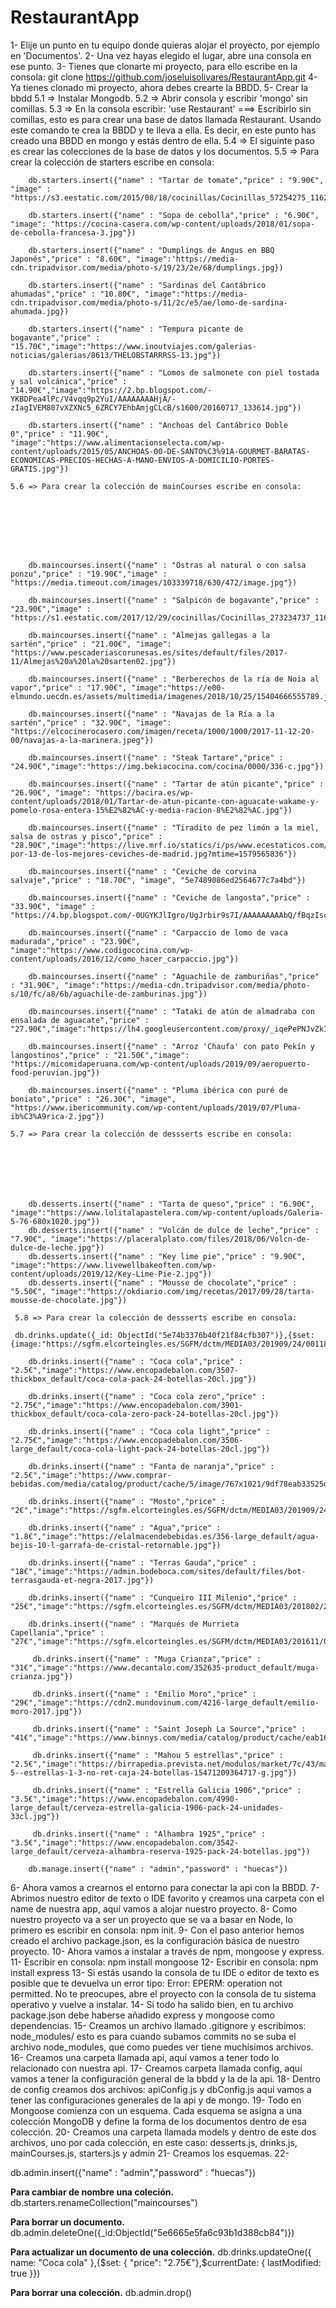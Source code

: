 # RestaurantApp


1- Elije un punto en tu equipo donde quieras alojar el proyecto, por ejemplo en 'Documentos'.
2- Una vez hayas elegido el lugar, abre una consola en ese punto.
3- Tienes que clonarte mi proyecto, para ello escribe en la consola: git clone https://github.com/joseluisolivares/RestaurantApp.git
4- Ya tienes clonado mi proyecto, ahora debes crearte la BBDD.
5- Crear la bbdd
    5.1 => Instalar Mongodb.
    5.2 => Abrir consola y escribir 'mongo' sin comillas.
    5.3 => En la consola escribir: 'use Restaurant' ===> Escribirlo sin comillas, esto es para crear una base de datos llamada Restaurant. Usando este comando te crea la BBDD y te lleva a ella. Es decir, en este punto has creado una BBDD en mongo y estás dentro de ella. 
    5.4 => El siguinte paso es crear las colecciones de la base de datos y los documentos.
    5.5 => Para crear la colección de starters escribe en consola: 
    
   
        db.starters.insert({"name" : "Tartar de tomate","price" : "9.90€", "image" : "https://s3.eestatic.com/2015/08/18/cocinillas/Cocinillas_57254275_116206491_1024x576.jpg"})

        db.starters.insert({"name" : "Sopa de cebolla","price" : "6.90€", "image": "https://cocina-casera.com/wp-content/uploads/2018/01/sopa-de-cebolla-francesa-3.jpg"})

        db.starters.insert({"name" : "Dumplings de Angus en BBQ Japonés","price" : "8.60€", "image":'https://media-cdn.tripadvisor.com/media/photo-s/19/23/2e/68/dumplings.jpg})

        db.starters.insert({"name" : "Sardinas del Cantábrico ahumadas","price" : "10.80€", "image":"https://media-cdn.tripadvisor.com/media/photo-s/11/2c/e5/ae/lomo-de-sardina-ahumada.jpg})

        db.starters.insert({"name" : "Tempura picante de bogavante","price" : "15.70€","image":"https://www.inoutviajes.com/galerias-noticias/galerias/8613/THELOBSTARRRSS-13.jpg"})

        db.starters.insert({"name" : "Lomos de salmonete con piel tostada y sal volcánica","price" : "14.90€","image":"https://2.bp.blogspot.com/-YKBDPea4lPc/V4vqq9p2YuI/AAAAAAAAHjA/-zIagIVEM807vXZXNc5_6ZRCY7EhbAmjgCLcB/s1600/20160717_133614.jpg"})

        db.starters.insert({"name" : "Anchoas del Cantábrico Doble 0","price" : "11.90€", "image":"https://www.alimentacionselecta.com/wp-content/uploads/2015/05/ANCHOAS-00-DE-SANTO%C3%91A-GOURMET-BARATAS-ECONOMICAS-PRECIOS-HECHAS-A-MANO-ENVIOS-A-DOMICILIO-PORTES-GRATIS.jpg"})

    5.6 => Para crear la colección de mainCourses escribe en consola: 




         



        db.maincourses.insert({"name" : "Ostras al natural o con salsa ponzu","price" : "19.90€","image" : "https://media.timeout.com/images/103339718/630/472/image.jpg"})

        db.maincourses.insert({"name" : "Salpicón de bogavante","price" : "23.90€","image" : "https://s1.eestatic.com/2017/12/29/cocinillas/Cocinillas_273234737_116459622_1024x576.jpg"})

        db.maincourses.insert({"name" : "Almejas gallegas a la sartén","price" : "21.00€", "image": "https://www.pescaderiascorunesas.es/sites/default/files/2017-11/Almejas%20a%20la%20sarten02.jpg"})

        db.maincourses.insert({"name" : "Berberechos de la ría de Noia al vapor","price" : "17.90€", "image":"https://e00-elmundo.uecdn.es/assets/multimedia/imagenes/2018/10/25/15404666555789.jpg"})

        db.maincourses.insert({"name" : "Navajas de la Ría a la sartén","price" : "32.90€", "image": "https://elcocinerocasero.com/imagen/receta/1000/1000/2017-11-12-20-00/navajas-a-la-marinera.jpeg"})

        db.maincourses.insert({"name" : "Steak Tartare","price" : "24.90€","image":"https://img.bekiacocina.com/cocina/0000/336-c.jpg"})

        db.maincourses.insert({"name" : "Tartar de atún picante","price" : "26.90€", "image": "https://bacira.es/wp-content/uploads/2018/01/Tartar-de-atun-picante-con-aguacate-wakame-y-pomelo-rosa-entera-15%E2%82%AC-y-media-racion-8%E2%82%AC.jpg"})

        db.maincourses.insert({"name" : "Tiradito de pez limón a la miel, salsa de ostras y pisco","price" : "28.90€","image":"https://live.mrf.io/statics/i/ps/www.ecestaticos.com/imagestatic/clipping/9db/0e3/9db0e3c77efb3a5c4f5a1a6e2ece3028/ruta-por-13-de-los-mejores-ceviches-de-madrid.jpg?mtime=1579565836"})

        db.maincourses.insert({"name" : "Ceviche de corvina salvaje","price" : "18.70€", "image", "5e7489086ed2564677c7a4bd"})

        db.maincourses.insert({"name" : "Ceviche de langosta","price" : "33.90€", "image" : "https://4.bp.blogspot.com/-0UGYKJlIgro/UgJrbir9s7I/AAAAAAAAAbQ/fBqzIscUwm4/s1600/ceviche_camaron.jpg"})

        db.maincourses.insert({"name" : "Carpaccio de lomo de vaca madurada","price" : "23.90€", "image":"https://www.codigococina.com/wp-content/uploads/2016/12/como_hacer_carpaccio.jpg"})

        db.maincourses.insert({"name" : "Aguachile de zamburiñas","price" : "31.90€", "image":"https://media-cdn.tripadvisor.com/media/photo-s/10/fc/a8/6b/aguachile-de-zamburinas.jpg"})

        db.maincourses.insert({"name" : "Tataki de atún de almadraba con ensalada de aguacate","price" : "27.90€","image":"https://lh4.googleusercontent.com/proxy/_iqePePNJvZkI2eplbCkQ1PprQTJbYCAzqHZEQ2RFVgRQTotI1C4LLUT25qSph7KqWl4QWznR5RK9v56CL2LTr75Z4jd0xcTiGVcS6wd2R_oC6liAaaC1griTTegSqZSvgIsTjnu5Y4IvCo"})

        db.maincourses.insert({"name" : "Arroz 'Chaufa' con pato Pekín y langostinos","price" : "21.50€","image": "https://micomidaperuana.com/wp-content/uploads/2019/09/aeropuerto-food-peruvian.jpg"})

        db.maincourses.insert({"name" : "Pluma ibérica con puré de boniato","price" : "26.30€", "image", "https://www.ibericommunity.com/wp-content/uploads/2019/07/Pluma-ib%C3%A9rica-2.jpg"})

    5.7 => Para crear la colección de dessserts escribe en consola: 







        db.desserts.insert({"name" : "Tarta de queso","price" : "6.90€", "image":"https://www.lolitalapastelera.com/wp-content/uploads/Galeria-5-76-680x1020.jpg"})
        db.desserts.insert({"name" : "Volcán de dulce de leche","price" : "7.90€", "image":"https://placeralplato.com/files/2018/06/Volcn-de-dulce-de-leche.jpg"})
        db.desserts.insert({"name" : "Key lime pie","price" : "9.90€", "image":"https://www.livewellbakeoften.com/wp-content/uploads/2019/12/Key-Lime-Pie-2.jpg"})
        db.desserts.insert({"name" : "Mousse de chocolate","price" : "5.50€", "image":"https://okdiario.com/img/recetas/2017/09/28/tarta-mousse-de-chocolate.jpg"})

     5.8 => Para crear la colección de dessserts escribe en consola: 

     db.drinks.update({_id: ObjectId("5e74b3376b40f21f84cfb307")},{$set:{image:"https://sgfm.elcorteingles.es/SGFM/dctm/MEDIA03/201909/24/00118650500038____1__600x600.jpg"}})

        db.drinks.insert({"name" : "Coca cola","price" : "2.5€","image":"https://www.encopadebalon.com/3507-thickbox_default/coca-cola-pack-24-botellas-20cl.jpg"})

        db.drinks.insert({"name" : "Coca cola zero","price" : "2.75€","image":"https://www.encopadebalon.com/3901-thickbox_default/coca-cola-zero-pack-24-botellas-20cl.jpg"})

        db.drinks.insert({"name" : "Coca cola light","price" : "2.75€","image":"https://www.encopadebalon.com/3506-large_default/coca-cola-light-pack-24-botellas-20cl.jpg"})

        db.drinks.insert({"name" : "Fanta de naranja","price" : "2.5€","image":"https://www.comprar-bebidas.com/media/catalog/product/cache/5/image/767x1021/9df78eab33525d08d6e5fb8d27136e95/2/3/x2398.jpg.pagespeed.ic.rEvH8jAYZz.jpg"})

        db.drinks.insert({"name" : "Mosto","price" : "2€","image":"https://sgfm.elcorteingles.es/SGFM/dctm/MEDIA03/201909/24/00118650500038____1__600x600.jpg"})

        db.drinks.insert({"name" : "Agua","price" : "1.8€","image":"https://elalmacendebebidas.es/356-large_default/agua-bejis-10-l-garrafa-de-cristal-retornable.jpg"})

        db.drinks.insert({"name" : "Terras Gauda","price" : "18€","image":"https://admin.bodeboca.com/sites/default/files/bot-terrasgauda-et-negra-2017.jpg"})

        db.drinks.insert({"name" : "Cunqueiro III Milenio","price" : "25€","image":"https://sgfm.elcorteingles.es/SGFM/dctm/MEDIA03/201802/20/00118769601750____2__600x600.jpg"})  

        db.drinks.insert({"name" : "Marqués de Murrieta Capellanía","price" : "27€","image":"https://sgfm.elcorteingles.es/SGFM/dctm/MEDIA03/201611/02/00113349000052____4__640x640.jpg"})

         db.drinks.insert({"name" : "Muga Crianza","price" : "31€","image":"https://www.decantalo.com/352635-product_default/muga-crianza.jpg"})

         db.drinks.insert({"name" : "Emilio Moro","price" : "29€","image":"https://cdn2.mundovinum.com/4216-large_default/emilio-moro-2017.jpg"})

         db.drinks.insert({"name" : "Saint Joseph La Source","price" : "41€","image":"https://www.binnys.com/media/catalog/product/cache/eab16ae251e4410504af434c6d9419db/9/7/974797.jpg"})

         db.drinks.insert({"name" : "Mahou 5 estrellas","price" : "2.5€","image":"https://birrapedia.prevista.net/modulos/market/7c/43/mahou-5--estrellas-1-3-no-ret-caja-24-botellas-15471209364717-g.jpg"})

         db.drinks.insert({"name" : "Estrella Galicia 1906","price" : "3.5€","image":"https://www.encopadebalon.com/4990-large_default/cerveza-estrella-galicia-1906-pack-24-unidades-33cl.jpg"})

         db.drinks.insert({"name" : "Alhambra 1925","price" : "3.5€","image":"https://www.encopadebalon.com/3542-large_default/cerveza-alhambra-reserva-1925-pack-24-botellas.jpg"})

        db.manage.insert({"name" : "admin","password" : "huecas"})


    
6- Ahora vamos a crearnos el entorno para conectar la api con la BBDD.
7- Abrimos nuestro editor de texto  o IDE favorito y creamos una carpeta con el name de nuestra app, aquí vamos a alojar nuestro proyecto.
8- Como nuestro proyecto va a ser un proyecto que se va a basar en Node, lo primero es escribir en consola: npm init.
9- Con el paso anterior hemos creado el archivo package.json, es la configuración básica de nuestro proyecto.
10- Ahora vamos a instalar a través de npm, mongoose y express.
11- Escribir en consola: npm install mongoose
12- Escribir en consola: npm install express
13- Si estás usando la consola de tu IDE o editor de texto es posible que te devuelva un error tipo:  Error: EPERM: operation not permitted. No te preocupes, abre el proyecto con la consola de tu sistema operativo y vuelve a instalar.
14- Si todo ha salido bien, en tu archivo package.json debe haberse añadido express y mongoose como dependencias.
15- Creamos un archivo llamado .gitignore y escribimos: node_modules/  esto es para cuando subamos commits no se suba el archivo node_modules, que como puedes ver tiene muchísimos archivos.
16- Creamos una carpeta llamada api, aquí vamos a tener todo lo relacionado con nuestra api. 
17- Creamos carpeta llamada config, aquí vamos a tener la configuración general de la bbdd y la de la api.
18- Dentro de config creamos dos archivos: apiConfig.js y dbConfig.js aquí vamos a tener las configuraciones generales de la api y de mongo.
19- Todo en Mongoose comienza con un esquema. Cada esquema se asigna a una colección MongoDB y define la forma de los documentos dentro de esa colección.
20- Creamos una carpeta llamada models y dentro de este dos archivos, uno por cada colección, en este caso: desserts.js, drinks.js, mainCourses.js, starters.js y admin
21- Creamos los esquemas.
22- 





db.admin.insert({"name" : "admin","password" : "huecas"})








**Para cambiar de nombre una coleción.**
db.starters.renameCollection("maincourses") 

**Para borrar un documento.**
db.admin.deleteOne({_id:ObjectId("5e6665e5fa6c93b1d388cb84")}) 

**Para actualizar un documento de una colección.**
db.drinks.updateOne({ name: "Coca cola" },{$set: { "price": "2.75€"},$currentDate: { lastModified: true }})    

**Para borrar una colección.**
db.admin.drop()
             
     



                